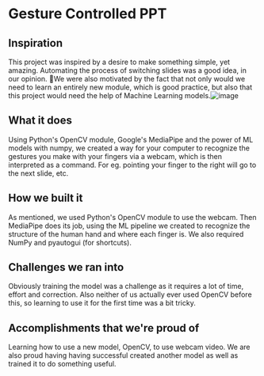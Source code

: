# Gesture Controlled PPT

## Inspiration
This project was inspired by a desire to make something simple, yet amazing. Automating the process of switching slides was a good idea, in our opinion. We were also motivated by the fact that not only would we need to learn an entirely new module, which is good practice, but also that this project would need the help of Machine Learning models.![image](https://user-images.githubusercontent.com/60550481/206774550-86b15991-08e8-48c5-863b-1c5804b74428.png)

## What it does
Using Python's OpenCV module, Google's MediaPipe and the power of ML models with numpy, we created a way for your computer to recognize the gestures you make with your fingers via a webcam, which is then interpreted as a command. For eg. pointing your finger to the right will go to the next slide, etc.
## How we built it
As mentioned, we used Python's OpenCV module to use the webcam. Then MediaPipe does its job, using the ML pipeline we created to recognize the structure of the human hand and where each finger is. We also required  NumPy and pyautogui (for shortcuts).
## Challenges we ran into
Obviously training the model was a challenge as it requires a lot of time, effort and correction.
Also neither of us actually ever used OpenCV before this, so learning to use it for the first time was a bit tricky.
## Accomplishments that we're proud of
Learning how to use a new model, OpenCV, to use webcam video. We are also proud having having successful created another model as well as trained it to do something useful.
